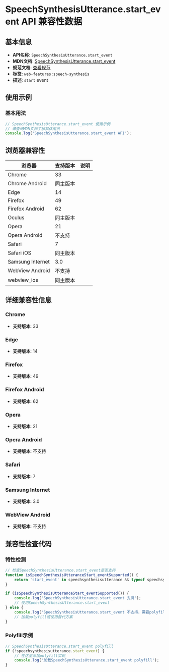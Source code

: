 # SpeechSynthesisUtterance.start_event API 兼容性数据

## 基本信息

- **API名称**: `SpeechSynthesisUtterance.start_event`
- **MDN文档**: [SpeechSynthesisUtterance.start_event](https://developer.mozilla.org/docs/Web/API/SpeechSynthesisUtterance/start_event)
- **规范文档**: [查看规范](https://webaudio.github.io/web-speech-api/#eventdef-speechsynthesisutterance-start,https://webaudio.github.io/web-speech-api/#dom-speechsynthesisutterance-onstart)
- **标签**: `web-features:speech-synthesis`
- **描述**: `start` event

## 使用示例

### 基本用法

```javascript
// SpeechSynthesisUtterance.start_event 使用示例
// 请查阅MDN文档了解具体用法
console.log('SpeechSynthesisUtterance.start_event API');
```

## 浏览器兼容性

| 浏览器 | 支持版本 | 说明 |
|--------|----------|------|
| Chrome | 33 |  |
| Chrome Android | 同主版本 |  |
| Edge | 14 |  |
| Firefox | 49 |  |
| Firefox Android | 62 |  |
| Oculus | 同主版本 |  |
| Opera | 21 |  |
| Opera Android | 不支持 |  |
| Safari | 7 |  |
| Safari iOS | 同主版本 |  |
| Samsung Internet | 3.0 |  |
| WebView Android | 不支持 |  |
| webview_ios | 同主版本 |  |

## 详细兼容性信息

### Chrome

- **支持版本**: 33

### Edge

- **支持版本**: 14

### Firefox

- **支持版本**: 49

### Firefox Android

- **支持版本**: 62

### Opera

- **支持版本**: 21

### Opera Android

- **支持版本**: 不支持

### Safari

- **支持版本**: 7

### Samsung Internet

- **支持版本**: 3.0

### WebView Android

- **支持版本**: 不支持

## 兼容性检查代码

### 特性检测

```javascript
// 检查SpeechSynthesisUtterance.start_event是否支持
function isSpeechSynthesisUtteranceStart_eventSupported() {
    return 'start_event' in speechsynthesisutterance && typeof speechsynthesisutterance.start_event === 'function';
}

if (isSpeechSynthesisUtteranceStart_eventSupported()) {
    console.log('SpeechSynthesisUtterance.start_event 支持');
    // 使用SpeechSynthesisUtterance.start_event
} else {
    console.log('SpeechSynthesisUtterance.start_event 不支持，需要polyfill');
    // 加载polyfill或使用替代方案
}
```

### Polyfill示例

```javascript
// SpeechSynthesisUtterance.start_event polyfill
if (!speechsynthesisutterance.start_event) {
    // 在这里添加polyfill实现
    console.log('加载SpeechSynthesisUtterance.start_event polyfill');
}
```

